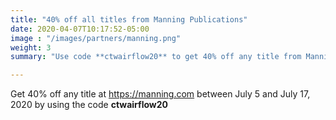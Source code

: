 ```yaml
---
title: "40% off all titles from Manning Publications"
date: 2020-04-07T10:17:52-05:00
image : "/images/partners/manning.png"
weight: 3
summary: "Use code **ctwairflow20** to get 40% off any title from Manning Publications when ordering through their website."

---
```


Get 40% off any title at https://manning.com between July 5 and July 17, 2020 by using the code **ctwairflow20**